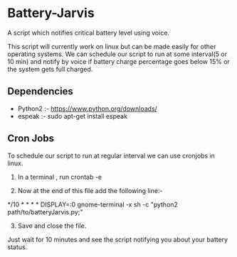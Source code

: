 # Battery-Jarvis
A script which notifies critical battery level using voice.

This script will currently work on linux but can be made easily for other operating systems.
We can schedule our script to run at some interval(5 or 10 min) and notify by voice if battery charge percentage goes below 15% or the system gets full charged.

## Dependencies
 
 - Python2  :- https://www.python.org/downloads/ 
 - espeak   :- sudo apt-get install espeak

## Cron Jobs

To schedule our script to run at regular interval we can use cronjobs in linux.
  
1) In a terminal , run crontab -e

2) Now at the end of this file add the following line:- 
       
  */10  *  *  *  *  DISPLAY=:0  gnome-terminal  -x  sh  -c  "python2 path/to/batteryJarvis.py;"
  
3) Save and close the file.

Just wait for 10 minutes and see the script notifying you about your battery status.
  
